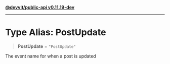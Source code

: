 [**@devvit/public-api v0.11.19-dev**](../README.md)

---

# Type Alias: PostUpdate

> **PostUpdate** = `"PostUpdate"`

The event name for when a post is updated
